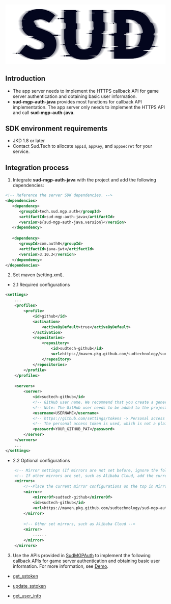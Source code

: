 #

![SUD](../Resource/logo.png)

## Introduction

- The app server needs to implement the HTTPS callback API for game server authentication and obtaining basic user information.
- **sud-mgp-auth-java** provides most functions for callback API implementation. The app server only needs to implement the HTTPS API and call **sud-mgp-auth-java**.

## SDK environment requirements

- JKD 1.8 or later
- Contact Sud.Tech to allocate `appId`, `appKey`, and `appSecret` for your service.

## Integration process

1. Integrate **sud-mgp-auth-java** with the project and add the following dependencies:
```xml
<!-- Reference the server SDK dependencies. -->
<dependencies>
   <dependency>
      <groupId>tech.sud.mgp.auth</groupId>
      <artifactId>sud-mgp-auth-java</artifactId>
      <version>${sud-mgp-auth-java.version}</version>
   </dependency>

   <dependency>
      <groupId>com.auth0</groupId>
      <artifactId>java-jwt</artifactId>
      <version>3.10.3</version>
   </dependency>
</dependencies>
```

2. Set maven (setting.xml).
- 2.1 Required configurations
```xml
<settings>
    ...
    <profiles>
        <profile>
            <id>github</id>
            <activation>
                <activeByDefault>true</activeByDefault>
            </activation>
            <repositories>
                <repository>
                    <id>sudtech-github</id>
                    <url>https://maven.pkg.github.com/sudtechnology/sud-mgp-auth-java/</url>
                </repository>
            </repositories>
        </profile>
    </profiles>

    <servers>
        <server>
            <id>sudtech-github</id>
            <!-- GitHub user name. We recommend that you create a general company account. Note: Use usernames instead of email addresses. -->
            <!-- Note: The GitHub user needs to be added to the project in advance. Otherwise, the dependencies cannot be pulled. -->
            <username>USERNAME</username>
            <!-- https://github.com/settings/tokens -> Personal access tokens -->
            <!-- The personal access token is used, which is not a plaintext password. -->
            <password>YOUR_GITHUB_PAT</password>
        </server>
    </servers>
    ...
</settings>
```
- 2.2 Optional configurations
```xml
    <!-- Mirror settings (If mirrors are not set before, ignore the following configurations. -->
    <!-- If other mirrors are set, such as Alibaba Cloud, add the current settings to Mirrors.) -->
    <mirrors>
        <!--Place the current mirror configurations on the top in Mirrors. -->
        <mirror>
            <mirrorOf>sudtech-github</mirrorOf>
            <id>sudtech-github</id>
            <url>https://maven.pkg.github.com/sudtechnology/sud-mgp-auth-java/</url>
        </mirror>
        
        <!-- Other set mirrors, such as Alibaba Cloud -->
        <mirror>
            ......
        </mirror>
    </mirrors>
```


3. Use the APIs provided in [SudMGPAuth](./API/SudMGPAuth-Java.md) to implement the following callback APIs for game server authentication and obtaining basic user information. For more information, see [Demo](https://github.com/SudTechnology/hello-sud-java).

- [get_sstoken](./HttpsCallback/get_sstoken.md)

- [update_sstoken](./HttpsCallback/update_sstoken.md)

- [get_user_info](./HttpsCallback/get_user_info.md)
